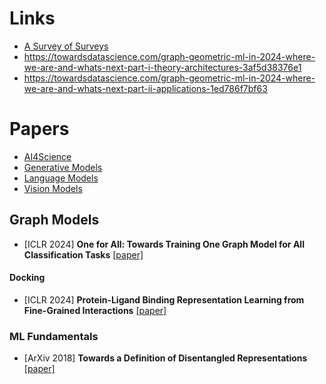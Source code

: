 # Links
- [A Survey of Surveys](https://github.com/NiuTrans/ABigSurvey)
- https://towardsdatascience.com/graph-geometric-ml-in-2024-where-we-are-and-whats-next-part-i-theory-architectures-3af5d38376e1
- https://towardsdatascience.com/graph-geometric-ml-in-2024-where-we-are-and-whats-next-part-ii-applications-1ed786f7bf63

# Papers
- [AI4Science](https://github.com/wooner49/papers/tree/main/topics/science)
- [Generative Models](https://github.com/wooner49/papers/tree/main/topics/generative)
- [Language Models](https://github.com/wooner49/papers/tree/main/topics/language)
- [Vision Models](https://github.com/wooner49/papers/tree/main/topics/vision)

## Graph Models
- [ICLR 2024] **One for All: Towards Training One Graph Model for All Classification Tasks** [[paper]](https://arxiv.org/pdf/2310.00149.pdf)

#### Docking
- [ICLR 2024] **Protein-Ligand Binding Representation Learning from Fine-Grained Interactions** [[paper]](https://arxiv.org/pdf/2311.16160.pdf)

### ML Fundamentals
- [ArXiv 2018] **Towards a Definition of Disentangled Representations** [[paper]](https://arxiv.org/pdf/1812.02230.pdf)
